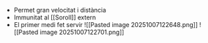 
- Permet gran velocitat i distància
- Immunitat al [[Soroll]] extern
- El primer medi fet servir
![[Pasted image 20251007122648.png]]
![[Pasted image 20251007122701.png]]
